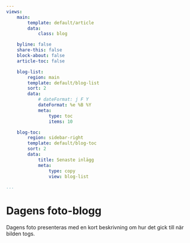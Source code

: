```yaml
---
views:
    main:
        template: default/article
        data:
            class: blog

    byline: false
    share-this: false
    block-about: false
    article-toc: false

    blog-list:
        region: main
        template: default/blog-list
        sort: 2
        data:
            # dateFormat: j F Y
            dateFormat: %e %B %Y
            meta:
                type: toc
                items: 10

    blog-toc:
        region: sidebar-right
        template: default/blog-toc
        sort: 2
        data:
            title: Senaste inlägg
            meta:
                type: copy
                view: blog-list

...
```

Dagens foto-blogg
===========================

Dagens foto presenteras med en kort beskrivning om hur det gick till när bilden togs.
